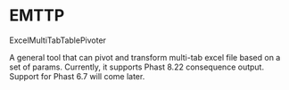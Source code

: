 # EMTTP
ExcelMultiTabTablePivoter

A general tool that can pivot and transform multi-tab excel file based on a set of params.
Currently, it supports Phast 8.22 consequence output. Support for Phast 6.7 will come later.
